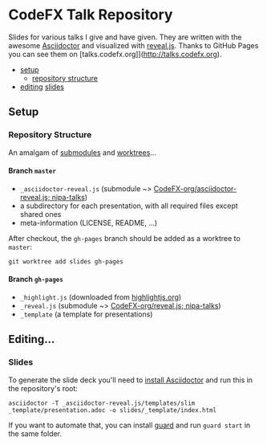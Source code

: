 # CodeFX Talk Repository

Slides for various talks I give and have given.
They are written with the awesome [Asciidoctor](http://asciidoctor.org/) and visualized with [reveal.js](http://asciidoctor.org/).
Thanks to GitHub Pages you can see them on [talks.codefx.org]](http://talks.codefx.org).

* [setup](#setup)
	* [repository structure](#repository-structure)
* [editing](#editing)
	[slides](#slides)

## Setup

### Repository Structure

An amalgam of [submodules](https://git-scm.com/book/en/v2/Git-Tools-Submodules) and [worktrees](https://git-scm.com/docs/git-worktree)...

#### Branch `master`

* `_asciidoctor-reveal.js` (submodule ~> [CodeFX-org/asciidoctor-reveal.js; nipa-talks](https://github.com/CodeFX-org/asciidoctor-reveal.js/tree/nipa))
* a subdirectory for each presentation, with all required files except shared ones
* meta-information (LICENSE, README, ...)

After checkout, the `gh-pages` branch should be added as a worktree to `master`:

	git worktree add slides gh-pages

#### Branch `gh-pages`

* `_highlight.js` (downloaded from [highlightjs.org](https://highlightjs.org/download/))
* `_reveal.js` (submodule ~>
	[CodeFX-org/reveal.js; nipa-talks](https://github.com/CodeFX-org/reveal.js/tree/nipa-talks))
* `_template` (a template for presentations)


## Editing...

### Slides

To generate the slide deck you'll need to [install Asciidoctor](http://asciidoctor.org/docs/install-toolchain/) and run this in the repository's root:

	asciidoctor -T _asciidoctor-reveal.js/templates/slim _template/presentation.adoc -o slides/_template/index.html

If you want to automate that, you can install [guard](https://rubygems.org/gems/guard/versions/2.13.0) and run `guard start` in the same folder.
